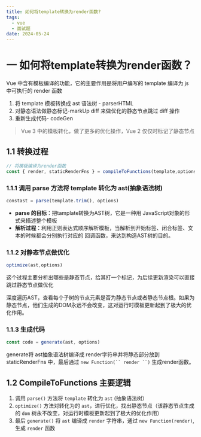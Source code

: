 ```yaml
---
title: 如何将template转换为render函数?
tags:
  - vue
  - 面试题
date: 2024-05-24
---
```

# 一 如何将template转换为render函数？

Vue 中含有模板编译的功能，它的主要作用是将用户编写的 template 编译为 js 中可执行的 render 函数

1. 将 template 模板转换成 ast 语法树 - parserHTML
2. 对静态语法做静态标记-markUp diff 来做优化的静态节点跳过 diff 操作
3. 重新生成代码- codeGen

> Vue 3 中的模板转化，做了更多的优化操作，Vue 2 仅仅时标记了静态节点

## 1.1 转换过程

```js
// 将模板编译为render函数
const { render, staticRenderFns } = compileToFunctions(template,options//省略}, this)

```

### 1.1.1 调用 parse 方法将 template 转化为 ast(抽象语法树)

```js
constast = parse(template.trim(), options)
```

- **parse 的目标**：把tamplate转换为AST树，它是一种用 JavaScript对象的形式来描述整个模板
- **解析过程**：利用正则表达式顺序解析模板，当解析到开始标签、闭合标签、文本的时候都会分别执行对应的 回调函数，来达到构造AST树的目的。

### 1.1.2 对静态节点做优化

```js
optimize(ast,options)
```

这个过程主要分析出哪些是静态节点，给其打一个标记，为后续更新渲染可以直接跳过静态节点做优化

深度遍历AST，查看每个子树的节点元素是否为静态节点或者静态节点根。如果为静态节点，他们生成的DOM永远不会改变，这对运行时模板更新起到了极大的优化作用。

### 1.1.3 生成代码

```js
const code = generate(ast, options)
```

generate将 ast抽象语法树编译成 render字符串并将静态部分放到 staticRenderFns 中，最后通过 `new Function(`` render ``)` 生成render函数。

## 1.2 CompileToFunctions 主要逻辑

1. 调用 `parse()` 方法将 `template` 转化为 `ast` (抽象语法树）
2. `optimize()` 方法对转化为的 `ast`，进行优化，找出静态节点（该静态节点生成的 `dom` 树永不改变，对运行时模板更新起到了极大的优化作用）
3. 最后 `generate()` 将 `ast` 编译成 `render` 字符串，通过 `new Function(render)`,生成 `render` 函数